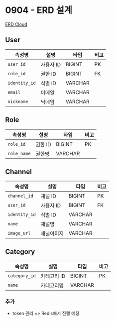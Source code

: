 # 0904 - ERD 설계

[ERD Cloud](https://www.erdcloud.com/d/FZZHmagg48QkKvJxn)

## User
|속성명|설명|타입|비고|
|---|---|---|---|
|`user_id`|사용자 ID|BIGINT|PK|
|`role_id`|권한 ID|BIGINT|FK|
|`identity_id`|식별 ID|VARCHAR||
|`email`|이메일|VARCHAR||
|`nickname`|닉네임|VARCHAR||

## Role
|속성명|설명|타입|비고|
|---|---|---|---|
|`role_id`|권한 ID|BIGINT|PK|
|`role_name`|권한명|VARCHAR||

## Channel
|속성명|설명|타입|비고|
|---|---|---|---|
|`channel_id`|채널 ID|BIGINT|PK|
|`user_id`|사용자 ID|BIGINT|FK|
|`identity_id`|식별 ID|VARCHAR||
|`name`|채널명|VARCHAR||
|`image_url`|채널이미지|VARCHAR||

## Category
|속성명|설명|타입|비고|
|---|---|---|---|
|`category_id`|카테고리 ID|BIGINT|PK|
|`name`|카테고리명|VARCHAR||

### 추가
- token 관리 => Redis에서 진행 예정